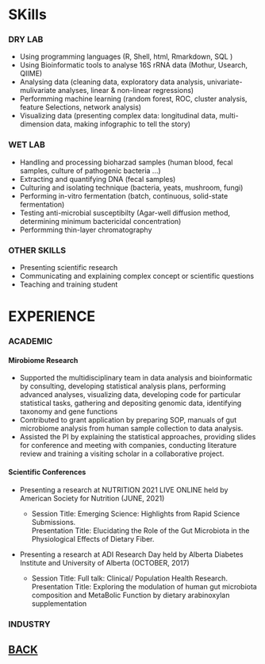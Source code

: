 
<html>
<body>

<h1>SKills</h1>
<h3>DRY LAB</h3>


 <ul>
  <li> Using programming languages (R, Shell, html, Rmarkdown, SQL ) </li>
  <li> Using Bioinformatic tools to analyse 16S rRNA data (Mothur, Usearch, QIIME) </li>
  <li> Analysing data (cleaning data, exploratory data analysis, univariate-mulivariate analyses, linear & non-linear regressions)</li>
  <li> Performming machine learning (random forest, ROC, cluster analysis, feature Selections, network analysis)</li>
  
  <li> Visualizing data  (presenting complex data: longitudinal data, multi-dimension data, making infographic to tell the story) </li>
</ul>  
  
  
<h3>WET LAB</h3> 
  
<ul>
<li> Handling and processing bioharzad samples (human blood, fecal samples,  culture of pathogenic bacteria ...) </li>
<li> Extracting and quantifying DNA (fecal samples) </li>
<li> Culturing and isolating technique (bacteria, yeats, mushroom, fungi) </li>
<li> Performing in-vitro fermentation (batch, continuous, solid-state fermentation) </li>
<li> Testing anti-microbial susceptibilty (Agar-well diffusion method, determining minimum bactericidal concentration) </li>
<li> Performming thin-layer chromatography </li>
  </ul> 

<h3>OTHER SKILLS</h3> 
 <ul>
 <li> Presenting scientific research </li>
 <li> Communicating and explaining complex concept or scientific questions</li>
 <li> Teaching and training student </li>
 </ul> 



<h1>EXPERIENCE</h1>
<h3>ACADEMIC</h3> 
<h4> Mirobiome Research </h4> 
 
<ul>
<li> Supported the multidisciplinary team in data analysis and bioinformatic by consulting, developing statistical analysis plans, 
 performing advanced analyses, visualizing data, developing code for particular statistical tasks, gathering and depositing genomic data, 
 identifying taxonomy and gene functions </li>
<li> Contributed to grant application by preparing SOP, manuals of gut microbiome analysis from human sample collection to data analysis. </li>
<li> Assisted the PI by explaining the statistical approaches, providing slides for conference and meeting with companies, 
 conducting literature review and training a visiting scholar in a collaborative project. </li>
 </ul>      
     
<h4> Scientific Conferences </h4> 

<ul class="roman">    
     <li> Presenting a research at NUTRITION 2021 LIVE ONLINE held by American Society for Nutrition (JUNE, 2021)</li>
   
<ul class="square">
<li> Session Title: Emerging Science: Highlights from Rapid Science Submissions. <br>
Presentation Title: Elucidating the Role of the Gut Microbiota in the Physiological Effects of Dietary Fiber. </li>  
</ul> 
</ul> 

<ul class="roman">    
     <li> Presenting a research at ADI Research Day held by Alberta Diabetes Institute and University of Alberta (OCTOBER, 2017)</li>
   
<ul class="square">
<li> Session Title: Full talk: Clinical/ Population Health Research. <br>
Presentation Title: Exploring the modulation of human gut microbiota composition and MetaBolic Function by dietary arabinoxylan supplementation </li>  
</ul> 
</ul> 

 




<h3>INDUSTRY</h3> 

## [BACK](https://biokhoi.github.io/)





</body>
</html>
